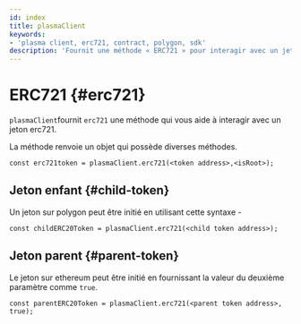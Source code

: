 ```yaml
---
id: index
title: plasmaClient
keywords:
- 'plasma client, erc721, contract, polygon, sdk'
description: 'Fournit une méthode « ERC721 » pour interagir avec un jeton erc721.'
---
```


# ERC721 {#erc721}

`plasmaClient`fournit  `erc721` une méthode qui vous aide à interagir avec un jeton erc721.

La méthode renvoie un objet qui possède diverses méthodes.

```
const erc721token = plasmaClient.erc721(<token address>,<isRoot>);
```

## Jeton enfant {#child-token}

Un jeton sur polygon peut être initié en utilisant cette syntaxe -

```
const childERC20Token = plasmaClient.erc721(<child token address>);
```

## Jeton parent {#parent-token}

Le jeton sur ethereum peut être initié en fournissant la valeur du deuxième paramètre comme `true`.

```
const parentERC20Token = plasmaClient.erc721(<parent token address>, true);
```

